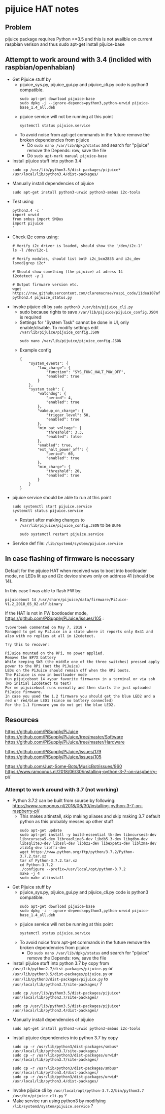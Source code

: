 # pijuice HAT notes

## Problem
pijuice package requires Python >=3.5 and this is not availble on current raspbian verison and thus sudo apt-get install pijuice-base

## Attempt to work around with 3.4 (inclided with raspbian/openhabian)
- Get Pijuice stuff by
  - pijuice_sys.py, pijuice_gui.py and pijuice_cli.py code is python3 compatible.
    ```
    sudo apt-get download pijuice-base
    sudo dpkg -i --ignore-depends=python3,python-urwid pijuice-base_1.4_all.deb
    ```
  - pijuice service will not be running at this point
    ```
    systemctl status pijuice.service
    ```
  - To avoid noise from apt-get commands in the future remove the broken dependencies from pijuice
    - Do `sudo nano /var/lib/dpkg/status` and search for "pijuice" remove the Depends: row, save the file
    - Do `sudo apt-mark manual pijuice-base`
- Install pijuice stuff into python 3.4
    ```
    sudo cp /usr/lib/python3.5/dist-packages/pijuice* /usr/local/lib/python3.4/dist-packages/
    ```
- Manually install dependencies of pijuice
    ```
    sudo apt-get install python3-urwid python3-smbus i2c-tools
    ```
- Test using
    ```
    python3.4 -c '
    import urwid
    from smbus import SMBus
    import pijuice
    '
    ```
- Check i2c coms using:
    ```
    # Verify i2c driver is loaded, should show the '/dev/i2c-1'
    ls -l /dev/i2c-1

    # Verify modules, should list both i2c_bcm2835 and i2c_dev
    lsmod|grep i2c*

    # Should show something (the pijuice) at adress 14
    i2cdetect -y 1

    # Output firmware version etc.
    wget https://raw.githubusercontent.com/claremacrae/raspi_code/11dea107af43a236eb3e2860ddba21cbc3047e6f/hardware/pijuice/pijuice_status.py
    python3.4 pijuice_status.py
    ```
- Invoke pijuice cli by `sudo python3 /usr/bin/pijuice_cli.py`
  - sudo because rights to save `/var/lib/pijuice/pijuice_config.JSON` is required
  - Settings for "System Task" cannot be done in UI, only enable/disable. To modify settings edit `/var/lib/pijuice/pijuice_config.JSON`
    ```
    sudo nano /var/lib/pijuice/pijuice_config.JSON
    ```
  - Example config
    ```
    {
        "system_events": {
            "low_charge": {
                "function": "SYS_FUNC_HALT_POW_OFF",
                "enabled": true
            }
        },
        "system_task": {
            "watchdog": {
                "period": 4,
                "enabled": true
            },
            "wakeup_on_charge": {
                "trigger_level": 50,
                "enabled": true
            },
            "min_bat_voltage": {
                "threshold": 3.3,
                "enabled": false
            },
            "enabled": true,
            "ext_halt_power_off": {
                "period": 60,
                "enabled": true
            },
            "min_charge": {
                "threshold": 20,
                "enabled": true
            }
        }
    }
    ```
- pijuice service should be able to run at this point
    ```
    sudo systemctl start pijuice.service
    systemctl status pijuice.service
    ```
  - Restart after making changes to `/var/lib/pijuice/pijuice_config.JSON` to be sure
    ```
    sudo systemctl restart pijuice.service
    ```
- Service def file: `/lib/systemd/system/pijuice.service`

## In case flashing of firmware is necessary
Default for the pijuice HAT when received was to boot into bootloader mode, no LEDs lit up and i2c device shows only on address 41 (should be 14).

In this case I was able to flash FW by:
```
pijuiceboot 14 /usr/share/pijuice/data/firmware/PiJuice-V1.2_2018_05_02.elf.binary
```

If the HAT is not in FW bootloader mode, https://github.com/PiSupply/PiJuice/issues/105 :
```
tvoverbeek commented on May 7, 2018 •
Managed to get my PiJuice in a state where it reports only 0x41 and also with no replies at all in i2cdetect.

Try this to recover:

PiJuice mounted on the RPi, no power applied.
Remove the BP7X battery
While keeping SW3 (the middle one of the three switches) pressed apply power to the RPi (not the PiJuice)
LEDs on the PiJuice should remain off when the RPi boots.
The PiJuice is now in bootloader mode
Run pijuiceboot 14 <your favorite firmware> in a terminal or via ssh (No initial i2cdetect to test)
For me pijuiceboot runs normally and then starts the just uploaded PiJuice firmware.
In case you used the 1.2 firmware you should get the blue LED2 and a red or red/blue LED1 (since no battery connected)
For the 1.1 firmware you do not get the blue LED2.
```

## Resources
https://github.com/PiSupply/PiJuice
https://github.com/PiSupply/PiJuice/tree/master/Software
https://github.com/PiSupply/PiJuice/tree/master/Hardware


https://github.com/PiSupply/PiJuice/issues/179
https://github.com/PiSupply/PiJuice/issues/105

https://github.com/Just-Some-Bots/MusicBot/issues/960
https://www.ramoonus.nl/2018/06/30/installing-python-3-7-on-raspberry-pi/



### Attempt to work around with 3.7 (not working)
- Python 3.7.2 can be built from source by following: https://www.ramoonus.nl/2018/06/30/installing-python-3-7-on-raspberry-pi/
  - This makes altinstall, skip making aliases and skip making 3.7 default python as this probably messes up other stuff
    ```
    sudo apt-get update
    sudo apt-get install -y build-essential tk-dev libncurses5-dev libncursesw5-dev libreadline6-dev libdb5.3-dev libgdbm-dev libsqlite3-dev libssl-dev libbz2-dev libexpat1-dev liblzma-dev zlib1g-dev libffi-dev
    wget https://www.python.org/ftp/python/3.7.2/Python-3.7.2.tar.xz
    tar xf Python-3.7.2.tar.xz
    cd Python-3.7.2
    ./configure --prefix=/usr/local/opt/python-3.7.2
    make -j 4
    sudo make altinstall
    ```
- Get Pijuice stuff by
  - pijuice_sys.py, pijuice_gui.py and pijuice_cli.py code is python3 compatible.
    ```
    sudo apt-get download pijuice-base
    sudo dpkg -i --ignore-depends=python3,python-urwid pijuice-base_1.4_all.deb
    ```
  - pijuice service will not be running at this point
    ```
    systemctl status pijuice.service
    ```
  - To avoid noice from apt-get commands in the future remove the broken dependencies from pijuice
    - Do `sudo nano /var/lib/dpkg/status` and search for "pijuice" remove the Depends: row, save the file
- Install pijuice stuff into python 3.7 by copy from `/usr/lib/python2.7/dist-packages/pijuice.py` or `/usr/lib/python3.5/dist-packages/pijuice.py` or `/usr/lib/python3/dist-packages/pijuice.py` to `/usr/local/lib/python3.7/site-packages/` ?
    ```
    sudo cp /usr/lib/python3.5/dist-packages/pijuice* /usr/local/lib/python3.7/site-packages/

    sudo cp /usr/lib/python3.5/dist-packages/pijuice* /usr/local/lib/python3.4/dist-packages/
    ```
- Manually install dependencies of pijuice
    ```
    sudo apt-get install python3-urwid python3-smbus i2c-tools
    ```
- Install pijuice dependencies into python 3.7 by copy
    ```
    sudo cp -r /usr/lib/python3/dist-packages/smbus* /usr/local/lib/python3.7/site-packages/
    sudo cp -r /usr/lib/python3/dist-packages/urwid* /usr/local/lib/python3.7/site-packages/

    sudo cp -r /usr/lib/python3/dist-packages/smbus* /usr/local/lib/python3.4/dist-packages/
    sudo cp -r /usr/lib/python3/dist-packages/urwid* /usr/local/lib/python3.4/dist-packages/
    ```
- Invoke pijuice cli by `/usr/local/opt/python-3.7.2/bin/python3.7 /usr/bin/pijuice_cli.py` ?
- Make service run using python3 by modifying `/lib/systemd/system/pijuice.service` ?
